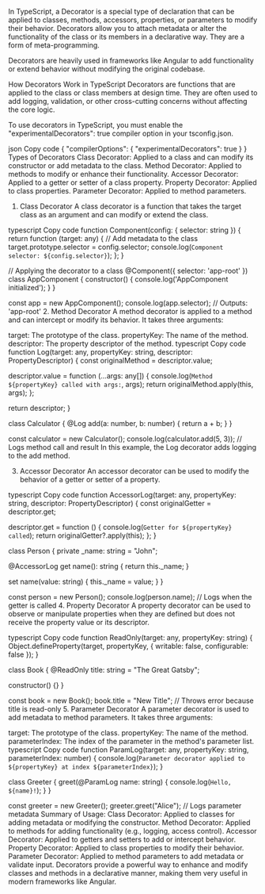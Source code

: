 In TypeScript, a Decorator is a special type of declaration that can be applied to classes, methods, accessors, properties, or parameters to modify their behavior. Decorators allow you to attach metadata or alter the functionality of the class or its members in a declarative way. They are a form of meta-programming.

Decorators are heavily used in frameworks like Angular to add functionality or extend behavior without modifying the original codebase.

How Decorators Work in TypeScript
Decorators are functions that are applied to the class or class members at design time. They are often used to add logging, validation, or other cross-cutting concerns without affecting the core logic.

To use decorators in TypeScript, you must enable the "experimentalDecorators": true compiler option in your tsconfig.json.

json
Copy code
{
  "compilerOptions": {
    "experimentalDecorators": true
  }
}
Types of Decorators
Class Decorator: Applied to a class and can modify its constructor or add metadata to the class.
Method Decorator: Applied to methods to modify or enhance their functionality.
Accessor Decorator: Applied to a getter or setter of a class property.
Property Decorator: Applied to class properties.
Parameter Decorator: Applied to method parameters.
1. Class Decorator
A class decorator is a function that takes the target class as an argument and can modify or extend the class.

typescript
Copy code
function Component(config: { selector: string }) {
  return function (target: any) {
    // Add metadata to the class
    target.prototype.selector = config.selector;
    console.log(`Component selector: ${config.selector}`);
  };
}

// Applying the decorator to a class
@Component({ selector: 'app-root' })
class AppComponent {
  constructor() {
    console.log('AppComponent initialized');
  }
}

const app = new AppComponent();
console.log(app.selector); // Outputs: 'app-root'
2. Method Decorator
A method decorator is applied to a method and can intercept or modify its behavior. It takes three arguments:

target: The prototype of the class.
propertyKey: The name of the method.
descriptor: The property descriptor of the method.
typescript
Copy code
function Log(target: any, propertyKey: string, descriptor: PropertyDescriptor) {
  const originalMethod = descriptor.value;

  descriptor.value = function (...args: any[]) {
    console.log(`Method ${propertyKey} called with args:`, args);
    return originalMethod.apply(this, args);
  };

  return descriptor;
}

class Calculator {
  @Log
  add(a: number, b: number) {
    return a + b;
  }
}

const calculator = new Calculator();
console.log(calculator.add(5, 3)); // Logs method call and result
In this example, the Log decorator adds logging to the add method.

3. Accessor Decorator
An accessor decorator can be used to modify the behavior of a getter or setter of a property.

typescript
Copy code
function AccessorLog(target: any, propertyKey: string, descriptor: PropertyDescriptor) {
  const originalGetter = descriptor.get;

  descriptor.get = function () {
    console.log(`Getter for ${propertyKey} called`);
    return originalGetter?.apply(this);
  };
}

class Person {
  private _name: string = "John";

  @AccessorLog
  get name(): string {
    return this._name;
  }

  set name(value: string) {
    this._name = value;
  }
}

const person = new Person();
console.log(person.name); // Logs when the getter is called
4. Property Decorator
A property decorator can be used to observe or manipulate properties when they are defined but does not receive the property value or its descriptor.

typescript
Copy code
function ReadOnly(target: any, propertyKey: string) {
  Object.defineProperty(target, propertyKey, {
    writable: false,
    configurable: false
  });
}

class Book {
  @ReadOnly
  title: string = "The Great Gatsby";

  constructor() {}
}

const book = new Book();
book.title = "New Title"; // Throws error because title is read-only
5. Parameter Decorator
A parameter decorator is used to add metadata to method parameters. It takes three arguments:

target: The prototype of the class.
propertyKey: The name of the method.
parameterIndex: The index of the parameter in the method's parameter list.
typescript
Copy code
function ParamLog(target: any, propertyKey: string, parameterIndex: number) {
  console.log(`Parameter decorator applied to ${propertyKey} at index ${parameterIndex}`);
}

class Greeter {
  greet(@ParamLog name: string) {
    console.log(`Hello, ${name}!`);
  }
}

const greeter = new Greeter();
greeter.greet("Alice"); // Logs parameter metadata
Summary of Usage:
Class Decorator: Applied to classes for adding metadata or modifying the constructor.
Method Decorator: Applied to methods for adding functionality (e.g., logging, access control).
Accessor Decorator: Applied to getters and setters to add or intercept behavior.
Property Decorator: Applied to class properties to modify their behavior.
Parameter Decorator: Applied to method parameters to add metadata or validate input.
Decorators provide a powerful way to enhance and modify classes and methods in a declarative manner, making them very useful in modern frameworks like Angular.
